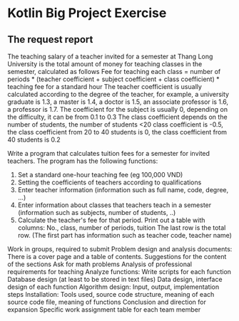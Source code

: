 # Kotlin Big Project Exercise
## The request report
The teaching salary of a teacher invited for a semester at Thang Long University is the total amount of money for teaching classes in the semester, calculated as follows
Fee for teaching each class = number of periods * (teacher coefficient + subject coefficient + class coefficient) * teaching fee for a standard hour
The teacher coefficient is usually calculated according to the degree of the teacher, for example, a university graduate is 1.3, a master is 1.4, a doctor is 1.5, an associate professor is 1.6, a professor is 1.7.
The coefficient for the subject is usually 0, depending on the difficulty, it can be from 0.1 to 0.3
The class coefficient depends on the number of students, the number of students <20 class coefficient is -0.5, the class coefficient from 20 to 40 students is 0, the class coefficient from 40 students is 0.2

Write a program that calculates tuition fees for a semester for invited teachers. The program has the following functions:
1. Set a standard one-hour teaching fee (eg 100,000 VND)
2. Setting the coefficients of teachers according to qualifications
3. Enter teacher information (information such as full name, code, degree, ...)
4. Enter information about classes that teachers teach in a semester (information such as subjects, number of students, ..)
5. Calculate the teacher's fee for that period. Print out a table with columns: No., class, number of periods, tuition The last row is the total row. (The first part has information such as teacher code, teacher name)

Work in groups, required to submit
Problem design and analysis documents: There is a cover page and a table of contents. Suggestions for the content of the sections
Ask for math problems
Analysis of professional requirements for teaching
Analyze functions: Write scripts for each function
Database design (at least to be stored in text files)
Data design, interface design of each function
Algorithm design: Input, output, implementation steps
Installation: Tools used, source code structure, meaning of each source code file, meaning of functions
Conclusion and direction for expansion
Specific work assignment table for each team member
